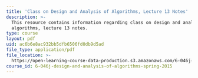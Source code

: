 ```yaml
---
title: 'Class on Design and Analysis of Algorithms, Lecture 13 Notes'
description: >-
  This resource contains information regarding class on design and analysis of
  algorithms, lecture 13 notes.
type: course
layout: pdf
uid: ac6b6e8ac932bb5dfb6506fd0db9d5ad
file_type: application/pdf
file_location: >-
  https://open-learning-course-data-production.s3.amazonaws.com/6-046j-design-and-analysis-of-algorithms-spring-2015/ac6b6e8ac932bb5dfb6506fd0db9d5ad_MIT6_046JS15_lec13.pdf
course_id: 6-046j-design-and-analysis-of-algorithms-spring-2015
---
```

